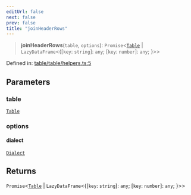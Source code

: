 ```yaml
---
editUrl: false
next: false
prev: false
title: "joinHeaderRows"
---
```


> **joinHeaderRows**(`table`, `options`): `Promise`\<[`Table`](/reference/_dpkit/table/table/) \| `LazyDataFrame`\<\{\[`key`: `string`\]: `any`;
\[`key`: `number`\]: `any`; \}\>\>

Defined in: [table/table/helpers.ts:5](https://github.com/datisthq/dpkit/blob/5891634de8175d14853313e208ffbae144fd78eb/table/table/helpers.ts#L5)

## Parameters

### table

[`Table`](/reference/_dpkit/table/table/)

### options

#### dialect

[`Dialect`](/reference/_dpkit/core/dialect/)

## Returns

`Promise`\<[`Table`](/reference/_dpkit/table/table/) \| `LazyDataFrame`\<\{\[`key`: `string`\]: `any`;
\[`key`: `number`\]: `any`; \}\>\>
